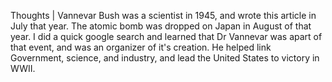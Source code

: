 Thoughts |
Vannevar Bush was a scientist in 1945, and wrote this article in July that year. The atomic bomb was dropped on Japan in August of that year. I did a quick google search and learned that Dr Vannevar was apart of that event, and was an organizer of it's creation. He helped link Government, science, and industry, and lead the United States to victory in WWII. 